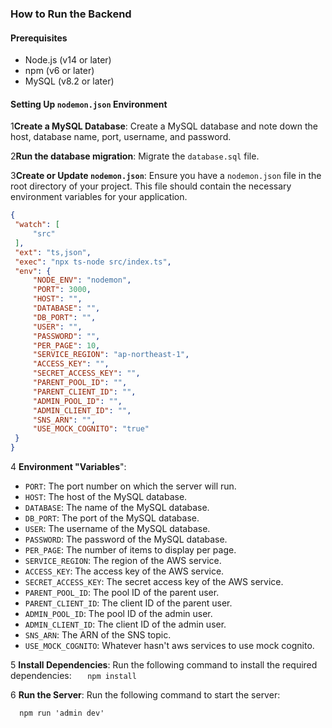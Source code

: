 ### How to Run the Backend

#### Prerequisites

- Node.js (v14 or later)
- npm (v6 or later)
- MySQL (v8.2 or later)

#### Setting Up `nodemon.json` Environment

1**Create a MySQL Database**:
Create a MySQL database and note down the host, database name, port, username, and password.

2**Run the database migration**:
Migrate the `database.sql` file.

3**Create or Update `nodemon.json`**:
Ensure you have a `nodemon.json` file in the root directory of your project. This file should contain the necessary
environment variables for your application.

   ```json
   {
	"watch": [
		"src"
	],
	"ext": "ts,json",
	"exec": "npx ts-node src/index.ts",
	"env": {
		"NODE_ENV": "nodemon",
		"PORT": 3000,
		"HOST": "",
		"DATABASE": "",
		"DB_PORT": "",
		"USER": "",
		"PASSWORD": "",
		"PER_PAGE": 10,
		"SERVICE_REGION": "ap-northeast-1",
		"ACCESS_KEY": "",
		"SECRET_ACCESS_KEY": "",
		"PARENT_POOL_ID": "",
		"PARENT_CLIENT_ID": "",
		"ADMIN_POOL_ID": "",
		"ADMIN_CLIENT_ID": "",
        "SNS_ARN": "",
		"USE_MOCK_COGNITO": "true"
	}
}
```

4 **Environment "Variables**":

- `PORT`: The port number on which the server will run.
- `HOST`: The host of the MySQL database.
- `DATABASE`: The name of the MySQL database.
- `DB_PORT`: The port of the MySQL database.
- `USER`: The username of the MySQL database.
- `PASSWORD`: The password of the MySQL database.
- `PER_PAGE`: The number of items to display per page.
- `SERVICE_REGION`: The region of the AWS service.
- `ACCESS_KEY`: The access key of the AWS service.
- `SECRET_ACCESS_KEY`: The secret access key of the AWS service.
- `PARENT_POOL_ID`: The pool ID of the parent user.
- `PARENT_CLIENT_ID`: The client ID of the parent user.
- `ADMIN_POOL_ID`: The pool ID of the admin user.
- `ADMIN_CLIENT_ID`: The client ID of the admin user.
- `SNS_ARN`: The ARN of the SNS topic.
- `USE_MOCK_COGNITO`: Whatever hasn't aws services to use mock cognito.

5 **Install Dependencies**: Run the following command to install the required dependencies:
```    npm install    ```

6 **Run the Server**:
Run the following command to start the server:

```   npm run 'admin dev'   ```
